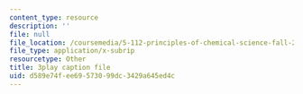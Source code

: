 ```yaml
---
content_type: resource
description: ''
file: null
file_location: /coursemedia/5-112-principles-of-chemical-science-fall-2005/d589e74fee69573099dc3429a645ed4c_UesUBkX9HIQ.vtt
file_type: application/x-subrip
resourcetype: Other
title: 3play caption file
uid: d589e74f-ee69-5730-99dc-3429a645ed4c
---
```

